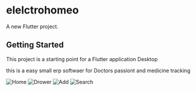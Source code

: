 # elelctrohomeo

A new Flutter project.

## Getting Started

This project is a starting point for a Flutter application Desktop

this is a easy small erp softwaer for Doctors passiont and medicine tracking



![Home](https://user-images.githubusercontent.com/54738565/156934323-0348e0da-56c6-424e-b920-cc706a4f588d.png)
![Drower](https://user-images.githubusercontent.com/54738565/156934319-e285e5ae-b297-4504-b1f0-0943b7b38a2c.png)
![Add](https://user-images.githubusercontent.com/54738565/156934320-2a39c1b6-77c7-42e2-846e-c4a24667e474.png)
![Search](https://user-images.githubusercontent.com/54738565/156934322-0fa91f09-278f-41bc-a3cc-80794c09d9f8.png)

